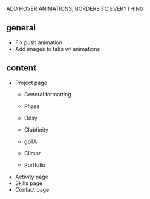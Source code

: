 ADD HOVER ANIMATIONS, BORDERS TO EVERYTHING

## general
- Fix push animation
- Add images to tabs w/ animations

## content
- Project page
  - General formatting

  - Phase
  - Odsy
  - Clubfinity
  - gpTA
  - Climbr
  - Portfolio
- Activity page
- Skills page
- Contact page

